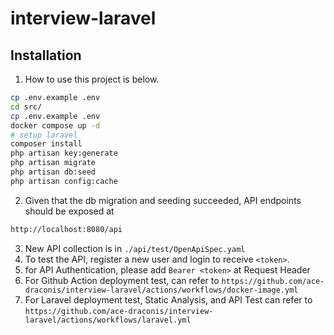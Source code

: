 # interview-laravel

## Installation

1. How to use this project is below.

```bash
cp .env.example .env
cd src/
cp .env.example .env
docker compose up -d
# setup laravel
composer install
php artisan key:generate
php artisan migrate
php artisan db:seed
php artisan config:cache
```

2. Given that the db migration and seeding succeeded, API endpoints should be exposed at

```bash
http://localhost:8080/api
```

3. New API collection is in `./api/test/OpenApiSpec.yaml`
4. To test the API, register a new user and login to receive `<token>`.
5. for API Authentication, please add `Bearer <token>` at Request Header
6. For Github Action deployment test, can refer to `https://github.com/ace-draconis/interview-laravel/actions/workflows/docker-image.yml`
7. For Laravel deployment test, Static Analysis, and API Test can refer to `https://github.com/ace-draconis/interview-laravel/actions/workflows/laravel.yml`
